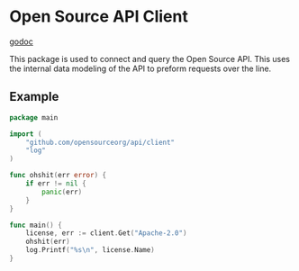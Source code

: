 Open Source API Client
======================

[godoc](https://godoc.org/github.com/OpenSourceOrg/api/client)

This package is used to connect and query the Open Source API. This uses
the internal data modeling of the API to preform requests over the line.

Example
-------

```go
package main

import (
	"github.com/opensourceorg/api/client"
	"log"
)

func ohshit(err error) {
	if err != nil {
		panic(err)
	}
}

func main() {
	license, err := client.Get("Apache-2.0")
	ohshit(err)
	log.Printf("%s\n", license.Name)
}
```
